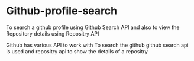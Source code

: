 # Github-profile-search
To search a github profile using Github  Search API and also to view the Repository details using Repositry API

Github has various API to work with
To search the github github search api is used and repositry api to show the details of a repositry
